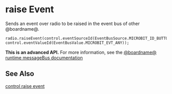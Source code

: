 # raise Event

Sends an event over radio to be raised in the event bus of other @boardname@. 

```sig
radio.raiseEvent(control.eventSourceId(EventBusSource.MICROBIT_ID_BUTTON_A), control.eventValueId(EventBusValue.MICROBIT_EVT_ANY));
```

**This is an advanced API.**  For more information, see the
[@boardname@ runtime messageBus documentation](https://lancaster-university.github.io/microbit-docs/ubit/messageBus/)

## See Also

[control raise event](/reference/control/raise-event)